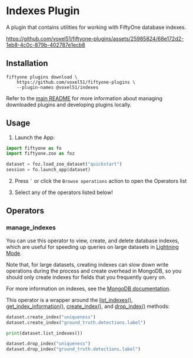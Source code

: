 # Indexes Plugin

A plugin that contains utilities for working with FiftyOne database indexes.

https://github.com/voxel51/fiftyone-plugins/assets/25985824/68e172d2-1eb8-4c0c-879b-402787e1ecb8

## Installation

```shell
fiftyone plugins download \
    https://github.com/voxel51/fiftyone-plugins \
    --plugin-names @voxel51/indexes
```

Refer to the [main README](https://github.com/voxel51/fiftyone-plugins) for
more information about managing downloaded plugins and developing plugins
locally.

## Usage

1.  Launch the App:

```py
import fiftyone as fo
import fiftyone.zoo as foz

dataset = foz.load_zoo_dataset("quickstart")
session = fo.launch_app(dataset)
```

2.  Press `` ` `` or click the `Browse operations` action to open the Operators
    list

3.  Select any of the operators listed below!

## Operators

### manage_indexes

You can use this operator to view, create, and delete database indexes, which
are useful for speeding up queries on large datasets in
[Lightning Mode](https://docs.voxel51.com/user_guide/app.html#lightning-mode).

Note that, for large datasets, creating indexes can slow down write operations
during the process and create overhead in MongoDB, so you should only create
indexes for fields that you frequently query on.

For more information on indexes, see the
[MongoDB documentation](https://docs.mongodb.com/manual/indexes).

This operator is a wrapper around the
[list_indexes()](https://docs.voxel51.com/api/fiftyone.core.dataset.html#fiftyone.core.dataset.Dataset.list_indexes),
[get_index_information()](https://docs.voxel51.com/api/fiftyone.core.dataset.html#fiftyone.core.dataset.Dataset.get_index_information),
[create_index()](https://docs.voxel51.com/api/fiftyone.core.dataset.html#fiftyone.core.dataset.Dataset.create_index),
and
[drop_index()](https://docs.voxel51.com/api/fiftyone.core.dataset.html#fiftyone.core.dataset.Dataset.drop_index)
methods:

```py
dataset.create_index("uniqueness")
dataset.create_index("ground_truth.detections.label")

print(dataset.list_indexes())

dataset.drop_index("uniqueness")
dataset.drop_index("ground_truth.detections.label")
```
